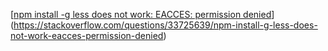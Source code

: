 [[npm install -g less does not work: EACCES: permission denied](https://stackoverflow.com/questions/33725639/npm-install-g-less-does-not-work-eacces-permission-denied)](https://stackoverflow.com/questions/33725639/npm-install-g-less-does-not-work-eacces-permission-denied)